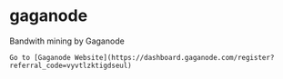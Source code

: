 # gaganode
Bandwith mining by Gaganode
```
Go to [Gaganode Website](https://dashboard.gaganode.com/register?referral_code=vyvtlzktigdseul)

